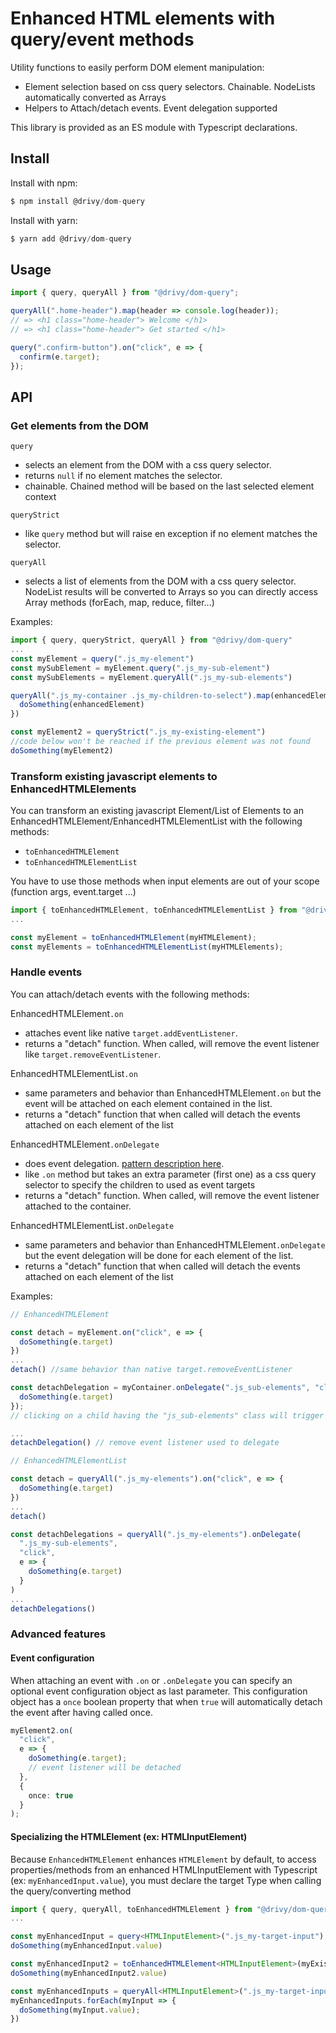 # Enhanced HTML elements with query/event methods

Utility functions to easily perform DOM element manipulation:

- Element selection based on css query selectors. Chainable. NodeLists automatically converted as Arrays
- Helpers to Attach/detach events. Event delegation supported

This library is provided as an ES module with Typescript declarations.

## Install

Install with npm:

```ts
$ npm install @drivy/dom-query
```

Install with yarn:

```ts
$ yarn add @drivy/dom-query
```

## Usage

```ts
import { query, queryAll } from "@drivy/dom-query";

queryAll(".home-header").map(header => console.log(header));
// => <h1 class="home-header"> Welcome </h1>
// => <h1 class="home-header"> Get started </h1>

query(".confirm-button").on("click", e => {
  confirm(e.target);
});
```

## API

### Get elements from the DOM

`query`

- selects an element from the DOM with a css query selector.
- returns `null` if no element matches the selector.
- chainable. Chained method will be based on the last selected element context

`queryStrict`

- like `query` method but will raise en exception if no element matches the selector.

`queryAll`

- selects a list of elements from the DOM with a css query selector. NodeList results will be converted to Arrays so you can directly access Array methods (forEach, map, reduce, filter...)

Examples:

```ts
import { query, queryStrict, queryAll } from "@drivy/dom-query"
...
const myElement = query(".js_my-element")
const mySubElement = myElement.query(".js_my-sub-element")
const mySubElements = myElement.queryAll(".js_my-sub-elements")

queryAll(".js_my-container .js_my-children-to-select").map(enhancedElement => {
  doSomething(enhancedElement)
})

const myElement2 = queryStrict(".js_my-existing-element")
//code below won't be reached if the previous element was not found
doSomething(myElement2)

```

### Transform existing javascript elements to EnhancedHTMLElements

You can transform an existing javascript Element/List of Elements to an EnhancedHTMLElement/EnhancedHTMLElementList with the following methods:

- `toEnhancedHTMLElement`
- `toEnhancedHTMLElementList`

You have to use those methods when input elements are out of your scope (function args, event.target ...)

```ts
import { toEnhancedHTMLElement, toEnhancedHTMLElementList } from "@drivy/dom-query"
...

const myElement = toEnhancedHTMLElement(myHTMLElement);
const myElements = toEnhancedHTMLElementList(myHTMLElements);
```

### Handle events

You can attach/detach events with the following methods:

EnhancedHTMLElement`.on`

- attaches event like native `target.addEventListener`.
- returns a "detach" function. When called, will remove the event listener like `target.removeEventListener`.

EnhancedHTMLElementList`.on`

- same parameters and behavior than EnhancedHTMLElement`.on` but the event will be attached on each element contained in the list.
- returns a "detach" function that when called will detach the events attached on each element of the list

EnhancedHTMLElement`.onDelegate`

- does event delegation. [pattern description here](https://davidwalsh.name/event-delegate).
- like `.on` method but takes an extra parameter (first one) as a css query selector to specify the children to used as event targets
- returns a "detach" function. When called, will remove the event listener attached to the container.

EnhancedHTMLElementList`.onDelegate`

- same parameters and behavior than EnhancedHTMLElement`.onDelegate` but the event delegation will be done for each element of the list.
- returns a "detach" function that when called will detach the events attached on each element of the list

Examples:

```ts
// EnhancedHTMLElement

const detach = myElement.on("click", e => {
  doSomething(e.target)
})
...
detach() //same behavior than native target.removeEventListener

const detachDelegation = myContainer.onDelegate(".js_sub-elements", "click", e => {
  doSomething(e.target)
});
// clicking on a child having the "js_sub-elements" class will trigger the event

...
detachDelegation() // remove event listener used to delegate

// EnhancedHTMLElementList

const detach = queryAll(".js_my-elements").on("click", e => {
  doSomething(e.target)
})
...
detach()

const detachDelegations = queryAll(".js_my-elements").onDelegate(
  ".js_my-sub-elements",
  "click",
  e => {
    doSomething(e.target)
  }
)
...
detachDelegations()

```

### Advanced features

#### Event configuration

When attaching an event with `.on` or `.onDelegate` you can specify an optional event configuration object as last parameter.
This configuration object has a `once` boolean property that when `true` will automatically detach the event after having called once.

```ts
myElement2.on(
  "click",
  e => {
    doSomething(e.target);
    // event listener will be detached
  },
  {
    once: true
  }
);
```

#### Specializing the HTMLElement (ex: HTMLInputElement)

Because `EnhancedHTMLElement` enhances `HTMLElement` by default, to access properties/methods from an enhanced HTMLInputElement with Typescript (ex: `myEnhancedInput.value`), you must declare the target Type when calling the query/converting method

```ts
import { query, queryAll, toEnhancedHTMLElement } from "@drivy/dom-query"
...

const myEnhancedInput = query<HTMLInputElement>(".js_my-target-input");
doSomething(myEnhancedInput.value)

const myEnhancedInput2 = toEnhancedHTMLElement<HTMLInputElement>(myExistingInput);
doSomething(myEnhancedInput2.value)

const myEnhancedInputs = queryAll<HTMLInputElement>(".js_my-target-inputs");
myEnhancedInputs.forEach(myInput => {
  doSomething(myInput.value);
})
```
